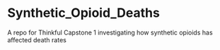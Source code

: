 # Synthetic_Opioid_Deaths
A repo for Thinkful Capstone 1 investigating how synthetic opioids has affected death rates
